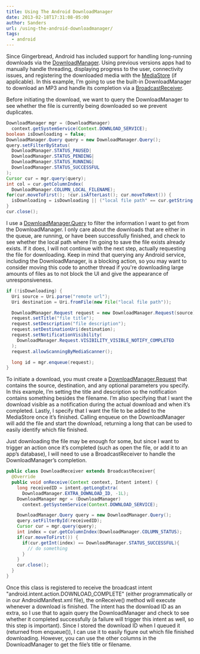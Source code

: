 ```yaml
---
title: Using The Android DownloadManager
date: 2013-02-18T17:31:08-05:00
author: Sanders
url: /using-the-android-downloadmanager/
tags:
  - android
---
```

Since Gingerbread, Android has included support for handling long-running downloads via the [DownloadManager](http://developer.android.com/reference/android/app/DownloadManager.html). Using previous versions apps had to manually handle threading, displaying progress to the user, connectivity issues, and registering the downloaded media with the [MediaStore](http://developer.android.com/reference/android/provider/MediaStore.html) (if applicable). In this example, I’m going to use the built-in DownloadManager to download an MP3 and handle its completion via a [BroadcastReceiver](http://developer.android.com/reference/android/content/BroadcastReceiver.html).

Before initiating the download, we want to query the DownloadManager to see whether the file is currently being downloaded so we prevent duplicates.

```java
DownloadManager mgr = (DownloadManager)
  context.getSystemService(Context.DOWNLOAD_SERVICE);
boolean isDownloading = false;
DownloadManager.Query query = new DownloadManager.Query();
query.setFilterByStatus(
  DownloadManager.STATUS_PAUSED|
  DownloadManager.STATUS_PENDING|
  DownloadManager.STATUS_RUNNING|
  DownloadManager.STATUS_SUCCESSFUL
);
Cursor cur = mgr.query(query);
int col = cur.getColumnIndex(
  DownloadManager.COLUMN_LOCAL_FILENAME);
for(cur.moveToFirst(); !cur.isAfterLast(); cur.moveToNext()) {
  isDownloading = isDownloading || ("local file path" == cur.getString(col));
}
cur.close();
```

I use a [DownloadManager.Query](http://developer.android.com/reference/android/app/DownloadManager.Query.html) to filter the information I want to get from the DownloadManager. I only care about the downloads that are either in the queue, are running, or have been successfully finished, and check to see whether the local path where I’m going to save the file exists already exists. If it does, I will not continue with the next step, actually requesting the file for downloading. Keep in mind that querying any Android service, including the DownloadManager, is a blocking action, so you may want to consider moving this code to another thread if you're downloading large amounts of files as to not block the UI and give the appearance of unresponsiveness.

```java
if (!isDownloading) {
  Uri source = Uri.parse("remote url");
  Uri destination = Uri.fromFile(new File("local file path"));

  DownloadManager.Request request = new DownloadManager.Request(source);
  request.setTitle("file title");
  request.setDescription("file description");
  request.setDestinationUri(destination);
  request.setNotificationVisibility(
    DownloadManager.Request.VISIBILITY_VISIBLE_NOTIFY_COMPLETED
  );
  request.allowScanningByMediaScanner();

  long id = mgr.enqueue(request);
}
```

To initiate a download, you must create a [DownloadManager.Request](http://developer.android.com/reference/android/app/DownloadManager.Request.html) that contains the source, destination, and any optional parameters you specify. In this example, I’m setting the title and description so the notification contains something besides the filename. I’m also specifying that I want the download visible as a notification during the actual download and when it’s completed. Lastly, I specify that I want the file to be added to the MediaStore once it’s finished. Calling enqueue on the DownloadManager will add the file and start the download, returning a long that can be used to easily identify which file finished.

Just downloading the file may be enough for some, but since I want to trigger an action once it’s completed (such as open the file, or add it to an app’s database), I will need to use a BroadcastReceiver to handle the DownloadManager’s completion.

```java
public class DownloadReceiver extends BroadcastReceiver{
  @Override
  public void onReceive(Context context, Intent intent) {
    long receivedID = intent.getLongExtra(
      DownloadManager.EXTRA_DOWNLOAD_ID, -1L);
    DownloadManager mgr = (DownloadManager)
      context.getSystemService(Context.DOWNLOAD_SERVICE);

    DownloadManager.Query query = new DownloadManager.Query();
    query.setFilterById(receivedID);
    Cursor cur = mgr.query(query);
    int index = cur.getColumnIndex(DownloadManager.COLUMN_STATUS);
    if(cur.moveToFirst()) {
      if(cur.getInt(index) == DownloadManager.STATUS_SUCCESSFUL){
        // do something
      }
    }
    cur.close();
  }
}
```

Once this class is registered to receive the broadcast intent "android.intent.action.DOWNLOAD_COMPLETE" (either programmatically or in our AndroidManifest.xml file), the onReceive() method will execute whenever a download is finished. The intent has the download ID as an extra, so I use that to again query the DownloadManager and check to see whether it completed successfully (a failure will trigger this intent as well, so this step is important). Since I stored the download ID when I queued it (returned from enqueue()), I can use it to easily figure out which file finished downloading. However, you can use the other columns in the DownloadManager to get the file’s title or filename.
